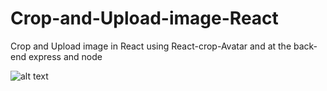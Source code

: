 # Crop-and-Upload-image-React
Crop and Upload image in React using React-crop-Avatar and at the back-end express and node


![alt text](https://github.com/[priyang12]/[Crop-and-Upload-image-React]/blob/[master]/public/Screenshot.png?raw=true)
